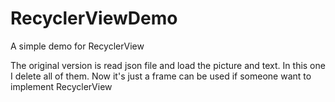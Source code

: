 # RecyclerViewDemo
A simple demo for RecyclerView

The original version is read json file and load the picture and text. In this one I delete all of them. Now it's just a frame 
can be used if someone want to implement RecyclerView
